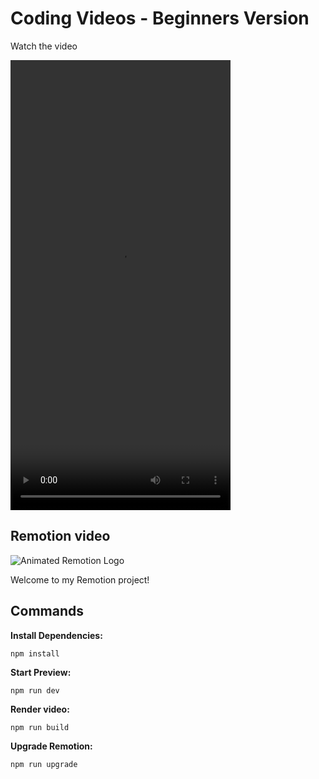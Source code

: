 # Coding Videos - Beginners Version

Watch the video

<video src="https://github.com/user-attachments/assets/d4660d15-8cc5-4547-96ab-49fc583aea91" width="352" height="720"></video>

## Remotion video

![Animated Remotion Logo](https://github.com/remotion-dev/logo/raw/main/animated-logo-banner-light.gif)

Welcome to my Remotion project!

## Commands

**Install Dependencies:**

```console
npm install
```

**Start Preview:**

```console
npm run dev
```

**Render video:**

```console
npm run build
```

**Upgrade Remotion:**

```console
npm run upgrade
```
